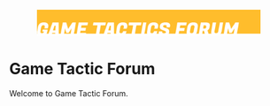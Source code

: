
<p align="center">
  <img src="https://github.com/lysms/Game-Tactic-Forum/blob/master/resources/head.png" width="80%" title="GameTacticForum Logo">
</p>

# Game Tactic Forum
Welcome to Game Tactic Forum.
